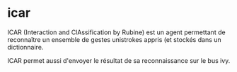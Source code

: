 # icar
ICAR (Interaction and ClAssification by Rubine) est un agent permettant de reconna&icirc;tre un ensemble de gestes unistrokes appris (et stock&eacute;s dans un dictionnaire.

ICAR permet aussi d'envoyer le r&eacute;sultat de sa reconnaissance sur le bus ivy.

